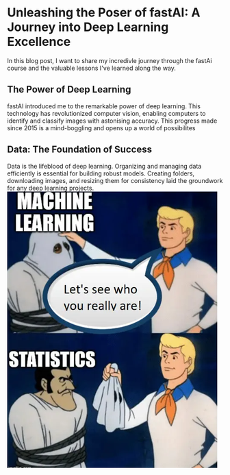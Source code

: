 # Unleashing the Poser of fastAI: A Journey into Deep Learning Excellence

In this blog post, I want to share my incredivle journey through the fastAi course and the valuable lessons I've learned along the way. 

## The Power of Deep Learning
fastAI introduced me to the remarkable power of deep learning. This technology has revolutionized computer vision, enabling computers to identify and classify images with astonising
accuracy. This progress made since 2015 is a mind-boggling and opens up a world of possibilites

## Data: The Foundation of Success
Data is the lifeblood of deep learning. Organizing and managing data efficiently is essential for building robust models. Creating folders, downloading images, 
and resizing them for consistency laid the groundwork for any deep learning projects.
![](/images/first_blog_meme.PNG "What machine learning really is")
